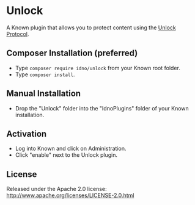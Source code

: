 # Unlock

A Known plugin that allows you to protect content using the [Unlock Protocol](https://unlock-protocol.com).

## Composer Installation (preferred)

* Type `composer require idno/unlock` from your Known root folder.
* Type `composer install`.

## Manual Installation

* Drop the "Unlock" folder into the "IdnoPlugins" folder of your Known installation.

## Activation

* Log into Known and click on Administration.
* Click "enable" next to the Unlock plugin.

## License

Released under the Apache 2.0 license: http://www.apache.org/licenses/LICENSE-2.0.html
